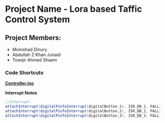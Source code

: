 # Project Name - Lora based Taffic Control System

## Project Members:

- Momshad Dinury
- Abdullah Z Khan Junaid
- Towqir Ahmed Shaem

### Code Shortcuts

[**Controller.ino**](https://gitlab.com/Momshad/Lora-Traffic-Control-System/blob/master/Controller/Controller.ino)
    
**Interrupt Notes**
    
```java
//Interrupt:
attachInterrupt(digitalPinToInterrupt(digitalButton_1), ISR_DB_1, FALLING);
attachInterrupt(digitalPinToInterrupt(digitalButton_2), ISR_DB_2, FALLING);
attachInterrupt(digitalPinToInterrupt(digitalButton_3), ISR_DB_3, FALLING);

```
    
